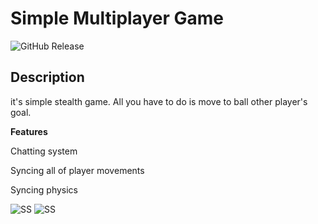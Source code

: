 # Simple Multiplayer Game
![GitHub Release](https://img.shields.io/badge/Released-13.02.23-blue)

## Description
it's simple stealth game. All you have to do is move to ball other player's goal.

**Features**

Chatting system

Syncing all of player movements

Syncing physics

![SS](https://cdn.discordapp.com/attachments/738857637109694507/1074447676617273475/Ekran_Goruntusu_190.png)
![SS](https://cdn.discordapp.com/attachments/738857637109694507/1074447676277530797/Ekran_Goruntusu_189.png)


